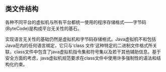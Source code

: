 ## 类文件结构
<p>各种不同平台的虚拟机与所有平台都统一使用的程序存储格式——字节码(ByteCode)是构成平台无关性的基石。</p>
<p>实现语言无关性的基础仍然是虚拟机和字节码存储格式。Java虚拟机不和包括Java在内的任何语言绑定，它只与‘class 文件’这种特定的二进制文件格式所关联，class文件中包含了java虚拟机指令集和符号集以及若干其他辅助信息。基于安全方面的考虑，java虚拟机规范要求在class文件中使用许多强制性的语法和结构化约束。</p>
